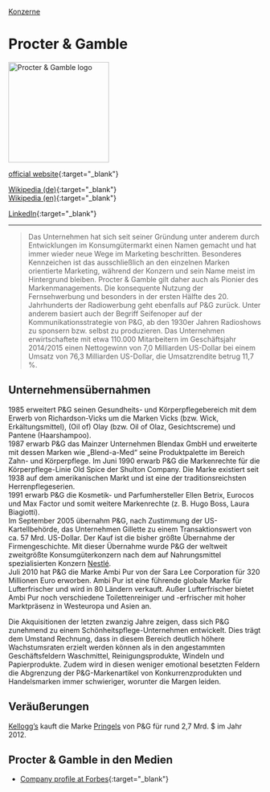 [Konzerne](../konzerne.html)

# Procter & Gamble

<img src="https://upload.wikimedia.org/wikipedia/commons/f/f9/P%26G_logo.png" height="200" alt="Procter & Gamble logo">   

[official website](https://pg.com){:target="_blank"}   

[Wikipedia (de)](https://de.wikipedia.org/wiki/Procter_%26_Gamble){:target="_blank"}   
[Wikipedia (en)](https://en.wikipedia.org/wiki/Procter_%26_Gamble){:target="_blank"}   

[LinkedIn](https://de.linkedin.com/company/procter-and-gamble){:target="_blank"}   

---

> Das Unternehmen hat sich seit seiner Gründung unter anderem durch Entwicklungen im Konsumgütermarkt einen Namen gemacht und hat immer wieder neue Wege im Marketing beschritten. Besonderes Kennzeichen ist das ausschließlich an den einzelnen Marken orientierte Marketing, während der Konzern und sein Name meist im Hintergrund bleiben. Procter & Gamble gilt daher auch als Pionier des Markenmanagements. Die konsequente Nutzung der Fernsehwerbung und besonders in der ersten Hälfte des 20. Jahrhunderts der Radiowerbung geht ebenfalls auf P&G zurück. Unter anderem basiert auch der Begriff Seifenoper auf der Kommunikationsstrategie von P&G, ab den 1930er Jahren Radioshows zu sponsern bzw. selbst zu produzieren.
Das Unternehmen erwirtschaftete mit etwa 110.000 Mitarbeitern im Geschäftsjahr 2014/2015 einen Nettogewinn von 7,0 Milliarden US-Dollar bei einem Umsatz von 76,3 Milliarden US-Dollar, die Umsatzrendite betrug 11,7 %.

## Unternehmensübernahmen
1985 erweitert P&G seinen Gesundheits- und Körperpflegebereich mit dem Erwerb von Richardson-Vicks um die Marken Vicks (bzw. Wick, Erkältungsmittel), (Oil of) Olay (bzw. Oil of Olaz, Gesichtscreme) und Pantene (Haarshampoo).   
1987 erwarb P&G das Mainzer Unternehmen Blendax GmbH und erweiterte mit dessen Marken wie „Blend-a-Med“ seine Produktpalette im Bereich Zahn- und Körperpflege.
Im Juni 1990 erwarb P&G die Markenrechte für die Körperpflege-Linie Old Spice der Shulton Company. Die Marke existiert seit 1938 auf dem amerikanischen Markt und ist eine der traditionsreichsten Herrenpflegeserien.   
1991 erwarb P&G die Kosmetik- und Parfumhersteller Ellen Betrix, Eurocos und Max Factor und somit weitere Markenrechte (z. B. Hugo Boss, Laura Biagiotti).      
Im September 2005 übernahm P&G, nach Zustimmung der US-Kartellbehörde, das Unternehmen Gillette zu einem Transaktionswert von ca. 57 Mrd. US-Dollar. Der Kauf ist die bisher größte Übernahme der Firmengeschichte. Mit dieser Übernahme wurde P&G der weltweit zweitgrößte Konsumgüterkonzern nach dem auf Nahrungsmittel spezialisierten Konzern [Nestlé](../konzerne/nestle.html).   
Juli 2010 hat P&G die Marke Ambi Pur von der Sara Lee Corporation für 320 Millionen Euro erworben. Ambi Pur ist eine führende globale Marke für Lufterfrischer und wird in 80 Ländern verkauft. Außer Lufterfrischer bietet Ambi Pur noch verschiedene Toilettenreiniger und -erfrischer mit hoher Marktpräsenz in Westeuropa und Asien an.   

Die Akquisitionen der letzten zwanzig Jahre zeigen, dass sich P&G zunehmend zu einem Schönheitspflege-Unternehmen entwickelt. Dies trägt dem Umstand Rechnung, dass in diesem Bereich deutlich höhere Wachstumsraten erzielt werden können als in den angestammten Geschäftsfeldern Waschmittel, Reinigungsprodukte, Windeln und Papierprodukte. Zudem wird in diesen weniger emotional besetzten Feldern die Abgrenzung der P&G-Markenartikel von Konkurrenzprodukten und Handelsmarken immer schwieriger, worunter die Margen leiden.

## Veräußerungen
[Kellogg’s](../konzerne/kellogg_company.html) kauft die Marke [Pringels](../marken/pringles.html) von P&G für rund 2,7 Mrd. $ im Jahr 2012.

## Procter & Gamble in den Medien

* [Company profile at Forbes](https://www.forbes.com/companies/procter-gamble/#337e0c3c4165){:target="_blank"}   
